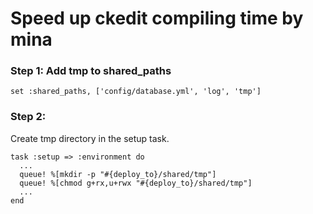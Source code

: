 # Speed up ckedit compiling time by mina

### Step 1: Add tmp to shared_paths
```
set :shared_paths, ['config/database.yml', 'log', 'tmp']
```

### Step 2:
Create tmp directory in the setup task.

```
task :setup => :environment do
  ...
  queue! %[mkdir -p "#{deploy_to}/shared/tmp"]
  queue! %[chmod g+rx,u+rwx "#{deploy_to}/shared/tmp"]
  ...
end
```
